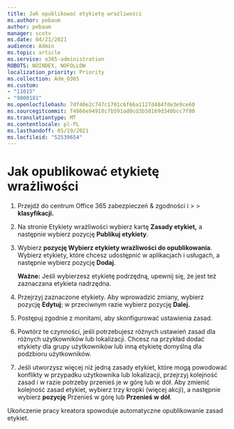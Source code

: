 ```yaml
---
title: Jak opublikować etykietę wrażliwości
ms.author: pebaum
author: pebaum
manager: scotv
ms.date: 04/21/2021
audience: Admin
ms.topic: article
ms.service: o365-administration
ROBOTS: NOINDEX, NOFOLLOW
localization_priority: Priority
ms.collection: Adm_O365
ms.custom:
- "11015"
- "9000181"
ms.openlocfilehash: 7df40e2c747c1701c6f66a1127d484fde3e9ce60
ms.sourcegitcommit: f4866e94918c7b591ad0cd3b58169d340bcc7f00
ms.translationtype: MT
ms.contentlocale: pl-PL
ms.lasthandoff: 05/19/2021
ms.locfileid: "52539654"
---
```

# <a name="how-to-publish-a-sensitivity-label"></a>Jak opublikować etykietę wrażliwości

1. Przejdź do centrum Office 365 zabezpieczeń & zgodności i >   >  **klasyfikacji.**

1. Na stronie Etykiety wrażliwości wybierz kartę **Zasady etykiet,** a następnie wybierz pozycję **Publikuj etykiety**.

1. Wybierz **pozycję Wybierz etykiety wrażliwości do opublikowania**. Wybierz etykiety, które chcesz udostępnić w aplikacjach i usługach, a następnie wybierz pozycję **Dodaj**.

    **Ważne:** Jeśli wybierzesz etykietę podrzędną, upewnij się, że jest też zaznaczana etykieta nadrzędna.

1. Przejrzyj zaznaczone etykiety. Aby wprowadzić zmiany, wybierz pozycję **Edytuj**; w przeciwnym razie wybierz pozycję **Dalej.**

1. Postępuj zgodnie z monitami, aby skonfigurować ustawienia zasad.

1. Powtórz te czynności, jeśli potrzebujesz różnych ustawień zasad dla różnych użytkowników lub lokalizacji. Chcesz na przykład dodać etykiety dla grupy użytkowników lub inną etykietę domyślną dla podzbioru użytkowników.

1. Jeśli utworzysz więcej niż jedną zasady etykiet, które mogą powodować konflikty w przypadku użytkownika lub lokalizacji, przejrzyj kolejność zasad i w razie potrzeby przenieś je w górę lub w dół. Aby zmienić kolejność zasad etykiet, wybierz trzy kropki (więcej akcji), a następnie wybierz **pozycję** Przenieś w górę lub **Przenieś w dół**.

Ukończenie pracy kreatora spowoduje automatyczne opublikowanie zasad etykiet.
